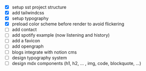 - [x] setup sst project structure
- [x] add tailwindcss
- [x] setup typography
- [x] preload color scheme before render to avoid flickering
- [ ] add contact
- [ ] add spotify example (now listening and history)
- [ ] add a favicon
- [ ] add opengraph
- [ ] blogs integrate with notion cms
- [ ] design typography system
- [ ] design mdx components (h1, h2, ... , img, code, blockquote, ...)